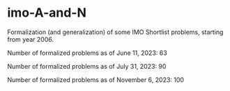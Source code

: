 # imo-A-and-N

Formalization (and generalization) of some IMO Shortlist problems, starting from year 2006.

Number of formalized problems as of June 11, 2023: 63

Number of formalized problems as of July 31, 2023: 90

Number of formalized problems as of November 6, 2023: 100
